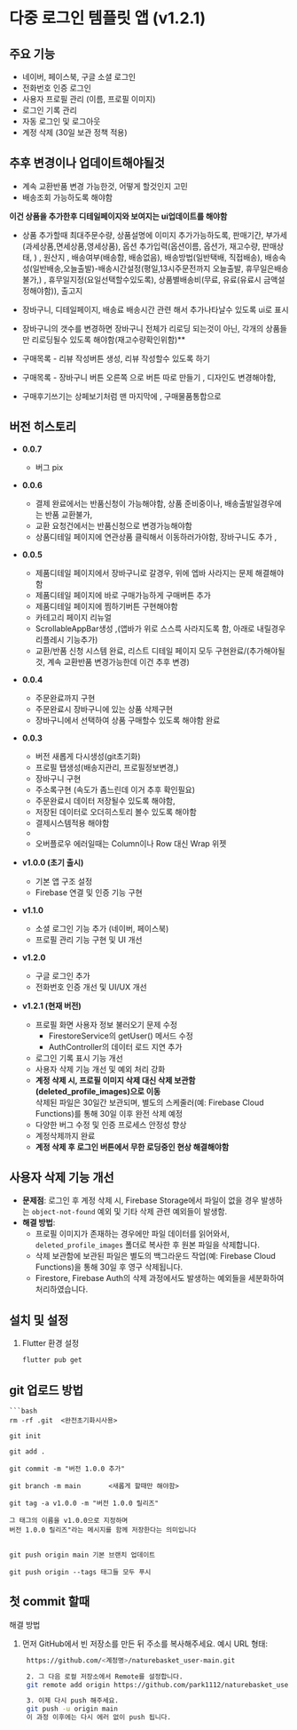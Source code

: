 # 다중 로그인 템플릿 앱 (v1.2.1)

## 주요 기능
- 네이버, 페이스북, 구글 소셜 로그인
- 전화번호 인증 로그인
- 사용자 프로필 관리 (이름, 프로필 이미지)
- 로그인 기록 관리
- 자동 로그인 및 로그아웃
- 계정 삭제 (30일 보관 정책 적용)


## 추후 변경이나 업데이트해야될것 
  - 계속 교환반품 변경 가능한것, 어떻게 할것인지 고민
  - 배송조회 가능하도록 해야함 

  **이건 상품을 추가한후 디테일페이지와 보여지는 ui업데이트를 해야함**
   - 상품 추가할때 최대주문수량, 상품설명에 이미지 추가가능하도록, 
  판매기간, 부가세(과세상품,면세상품,영세상품), 옵션 추가입력(옵션이름, 옵션가, 재고수량, 판매상태, ) , 원산지 , 
  배송여부(배송함, 배송없음), 배송방법(일반택배, 직접배송), 배송속성(일반배송,오늘출발)-배송시간설정(평일,13시주문전까지 오늘출발, 휴무일은배송불가,) , 휴무일지정(요일선택할수있도록), 상품별배송비(무료, 유료(유료시 금액설정해야함)), 출고지 
  
  - 장바구니, 디테일페이지, 배송료 배송시간 관련 해서 추가나타날수 있도록 ui로 표시 
  - 장바구니의 갯수를 변경하면 장바구니 전체가 리로딩 되는것이 아닌, 각개의 상품들만 리로딩될수 있도록 해야함(재고수량확인위함)**
  - 구매목록 - 리뷰 작성버튼 생성, 리뷰 작성할수 있도록 하기 
  - 구매목록 - 장바구니 버튼 오른쪽 으로 버튼 따로 만들기 , 디자인도 변경해야함, 
  - 구매후기쓰기는 상페보기처럼 맨 마지막에 , 구매물품통합으로 



## 버전 히스토리
- **0.0.7**
  - 버그 pix

- **0.0.6**
  - 결제 완료에서는 반품신청이 가능해야함, 상품 준비중이나, 배송출발일경우에는 반품 교환불가, 
  - 교환 요청건에서는 반품신청으로 변경가능해야함 
  - 상품디테일 페이지에 연관상품 클릭해서 이동하러가야함, 장바구니도 추가 ,

- **0.0.5**
  - 제품디테일 페이지에서 장바구니로 갈경우, 위에 엡바 사라지는 문제 해결해야함 
  - 제품디테일 페이지에 바로 구매가능하게 구매버튼 추가 
  - 제품디테일 페이지에 찜하기버튼 구현해야함 
  - 카테고리 페이지 리뉴얼 
  - ScrollableAppBar생성 ,(앱바가 위로 스스륵 사라지도록 함, 아래로 내릴경우 리플레시 기능추가)
  - 교환/반품 신청 시스템 완료, 리스트 디테일 페이지 모두 구현완료/(추가해야될것, 계속 교환반품 변경가능한데 이건 추후 변경)

- **0.0.4**
  - 주문완료까지 구현
  - 주문완료시 장바구니에 있는 상품 삭제구현 
  - 장바구니에서 선택하여 상품 구매할수 있도록 해야함 완료 

- **0.0.3**
  - 버전 새롭게 다시생성(git초기화)
  - 프로필 탭생성(배송지관리, 프로필정보변경,)
  - 장바구니 구현
  - 주소록구현 (속도가 좀느린데 이거 추후 확인필요)
  - 주문완료시 데이터 저장될수 있도록 해야함, 
  - 저장된 데이터로 오더히스토리 볼수 있도록 해야함
  - 결제시스템적용 해야함 
  - 
  - 오버플로우 에러일때는 Column이나 Row 대신 Wrap 위젯 

- **v1.0.0 (초기 출시)**
  - 기본 앱 구조 설정
  - Firebase 연결 및 인증 기능 구현
- **v1.1.0**
  - 소셜 로그인 기능 추가 (네이버, 페이스북)
  - 프로필 관리 기능 구현 및 UI 개선
- **v1.2.0**
  - 구글 로그인 추가
  - 전화번호 인증 개선 및 UI/UX 개선
- **v1.2.1 (현재 버전)**
  - 프로필 화면 사용자 정보 불러오기 문제 수정  
    * FirestoreService의 getUser() 메서드 수정  
    * AuthController의 데이터 로드 지연 추가  
  - 로그인 기록 표시 기능 개선
  - 사용자 삭제 기능 개선 및 예외 처리 강화
  - **계정 삭제 시, 프로필 이미지 삭제 대신 삭제 보관함(deleted_profile_images)으로 이동**  
    삭제된 파일은 30일간 보관되며, 별도의 스케줄러(예: Firebase Cloud Functions)를 통해 30일 이후 완전 삭제 예정
  - 다양한 버그 수정 및 인증 프로세스 안정성 향상
  - 계정삭제까지 완료
  - **계정 삭제 후 로그인 버튼에서 무한 로딩중인 현상 해결해야함**

## 사용자 삭제 기능 개선
- **문제점**: 로그인 후 계정 삭제 시, Firebase Storage에서 파일이 없을 경우 발생하는 `object-not-found` 예외 및 기타 삭제 관련 예외들이 발생함.
- **해결 방법**:  
  - 프로필 이미지가 존재하는 경우에만 파일 데이터를 읽어와서, `deleted_profile_images` 폴더로 복사한 후 원본 파일을 삭제합니다.
  - 삭제 보관함에 보관된 파일은 별도의 백그라운드 작업(예: Firebase Cloud Functions)을 통해 30일 후 영구 삭제됩니다.
  - Firestore, Firebase Auth의 삭제 과정에서도 발생하는 예외들을 세분화하여 처리하였습니다.

## 설치 및 설정
1. Flutter 환경 설정  
   ```bash
   flutter pub get


## git 업로드 방법
    ```bash
    rm -rf .git  <완전초기화시사용>

    git init 

    git add .

    git commit -m "버전 1.0.0 추가"

    git branch -m main       <새롭게 할때만 해야함>

    git tag -a v1.0.0 -m "버전 1.0.0 릴리즈"

    그 태그의 이름을 v1.0.0으로 지정하며
    버전 1.0.0 릴리즈"라는 메시지를 함께 저장한다는 의미입니다

    
    git push origin main 기본 브랜치 업데이트

    git push origin --tags 태그들 모두 푸시


## 첫 commit 할때 


해결 방법
1. 먼저 GitHub에서 빈 저장소를 만든 뒤 주소를 복사해주세요.
예시 URL 형태:
   ```bash
    https://github.com/<계정명>/naturebasket_user-main.git

    2. 그 다음 로컬 저장소에서 Remote를 설정합니다.
    git remote add origin https://github.com/park1112/naturebasket_user.git
   
    3. 이제 다시 push 해주세요.
    git push -u origin main
    이 과정 이후에는 다시 에러 없이 push 됩니다.